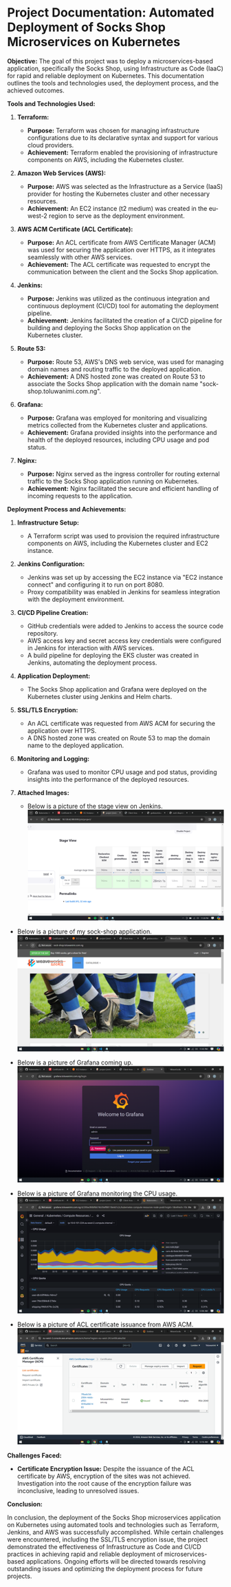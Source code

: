 # Project Documentation: Automated Deployment of Socks Shop Microservices on Kubernetes

**Objective:**
The goal of this project was to deploy a microservices-based application, specifically the Socks Shop, using Infrastructure as Code (IaaC) for rapid and reliable deployment on Kubernetes. This documentation outlines the tools and technologies used, the deployment process, and the achieved outcomes.

**Tools and Technologies Used:**

1. **Terraform:**
   - **Purpose:** Terraform was chosen for managing infrastructure configurations due to its declarative syntax and support for various cloud providers.
   - **Achievement:** Terraform enabled the provisioning of infrastructure components on AWS, including the Kubernetes cluster.

2. **Amazon Web Services (AWS):**
   - **Purpose:** AWS was selected as the Infrastructure as a Service (IaaS) provider for hosting the Kubernetes cluster and other necessary resources.
   - **Achievement:** An EC2 instance (t2 medium) was created in the eu-west-2 region to serve as the deployment environment.

3. **AWS ACM Certificate (ACL Certificate):**
   - **Purpose:** An ACL certificate from AWS Certificate Manager (ACM) was used for securing the application over HTTPS, as it integrates seamlessly with other AWS services.
   - **Achievement:** The ACL certificate was requested to encrypt the communication between the client and the Socks Shop application.

4. **Jenkins:**
   - **Purpose:** Jenkins was utilized as the continuous integration and continuous deployment (CI/CD) tool for automating the deployment pipeline.
   - **Achievement:** Jenkins facilitated the creation of a CI/CD pipeline for building and deploying the Socks Shop application on the Kubernetes cluster.

5. **Route 53:**
   - **Purpose:** Route 53, AWS's DNS web service, was used for managing domain names and routing traffic to the deployed application.
   - **Achievement:** A DNS hosted zone was created on Route 53 to associate the Socks Shop application with the domain name "sock-shop.toluwanimi.com.ng".

6. **Grafana:**
   - **Purpose:** Grafana was employed for monitoring and visualizing metrics collected from the Kubernetes cluster and applications.
   - **Achievement:** Grafana provided insights into the performance and health of the deployed resources, including CPU usage and pod status.

7. **Nginx:**
   - **Purpose:** Nginx served as the ingress controller for routing external traffic to the Socks Shop application running on Kubernetes.
   - **Achievement:** Nginx facilitated the secure and efficient handling of incoming requests to the application.

**Deployment Process and Achievements:**

1. **Infrastructure Setup:**
   - A Terraform script was used to provision the required infrastructure components on AWS, including the Kubernetes cluster and EC2 instance.

2. **Jenkins Configuration:**
   - Jenkins was set up by accessing the EC2 instance via "EC2 instance connect" and configuring it to run on port 8080.
   - Proxy compatibility was enabled in Jenkins for seamless integration with the deployment environment.

3. **CI/CD Pipeline Creation:**
   - GitHub credentials were added to Jenkins to access the source code repository.
   - AWS access key and secret access key credentials were configured in Jenkins for interaction with AWS services.
   - A build pipeline for deploying the EKS cluster was created in Jenkins, automating the deployment process.

4. **Application Deployment:**
   - The Socks Shop application and Grafana were deployed on the Kubernetes cluster using Jenkins and Helm charts.

5. **SSL/TLS Encryption:**
   - An ACL certificate was requested from AWS ACM for securing the application over HTTPS.
   - A DNS hosted zone was created on Route 53 to map the domain name to the deployed application.

6. **Monitoring and Logging:**
   - Grafana was used to monitor CPU usage and pod status, providing insights into the performance of the deployed resources.

7. **Attached Images:**
   - Below is a picture of the stage view on Jenkins.
![stage view](/images/2024-03-20%20(6).png)

- Below is a picture of my sock-shop application.
![sock shop](/images/2024-03-20%20(7).png)

- Below is a picture of Grafana coming up.
![Grafana](/images/2024-03-21.png)

- Below is a picture of Grafana monitoring the CPU usage.
![CPU Usage](/images/2024-03-21%20(2).png)

- Below is a picture of ACL certificate issuance from AWS ACM.
![ACL certificate](/images/2024-03-21%20(7).png)

**Challenges Faced:**

- **Certificate Encryption Issue:**
Despite the issuance of the ACL certificate by AWS, encryption of the sites was not achieved.
Investigation into the root cause of the encryption failure was inconclusive, leading to unresolved issues.

**Conclusion:**

In conclusion, the deployment of the Socks Shop microservices application on Kubernetes using automated tools and technologies such as Terraform, Jenkins, and AWS was successfully accomplished. While certain challenges were encountered, including the SSL/TLS encryption issue, the project demonstrated the effectiveness of Infrastructure as Code and CI/CD practices in achieving rapid and reliable deployment of microservices-based applications. Ongoing efforts will be directed towards resolving outstanding issues and optimizing the deployment process for future projects.
